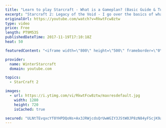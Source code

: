 ```yaml
---
title: "Learn to play Starcraft - What is a Gameplan? (Basic Guide & Tutorial)"
excerpt: "Starcraft 2: Legacy of the Void - I go over the basics of what a gameplan in starcraft 2 is and how to put one together.  Note this is not a guide on WHAT gameplan you should be using as each race!"
originalUrl: https://youtube.com/watch?v=RkwtFcw8ztw
type: video
price: Free
length: PT9M53S
publishedDateTime: 2017-11-19T17:10:18Z
heat: 50

featuredContent: "<iframe width=\"800\" height=\"500\" frameborder=\"0\" src=\"https://www.youtube.com/embed/RkwtFcw8ztw\" allow=\"accelerometer; autoplay; encrypted-media; gyroscope; picture-in-picture\" allowfullscreen></iframe>"

provider:
  name: WinterStarcraft
  domain: youtube.com

topics:
  - StarCraft 2

images:
  - url: https://i.ytimg.com/vi/RkwtFcw8ztw/maxresdefault.jpg
    width: 1280
    height: 720
    isCached: true

secured: "ULNtTEvqxcYf0YHPDQoNs+Ax3JRWjcdsQrUwWGIY3JStW0JP8zN84yFScjK9a1dZDc0GfpC4AVhitBHgqAvowgOIIkK2H+5ZtSn50FP9JeYR3IOeK85lIg0mjdhjC7hta7yLvYnFNHm7OAK4NYsZcXxT3Iozi7/egox0pfCaGglwDdUI65pMVQiLOdgsyHMpVeAfoWZieWzRVxUy9uzTuit5gf2jhN+ms80ypZK9Fl+Oe+zkNK9KRnnIfFZqS005oZnUj63IqPa4gqTT5IOLn/wjZKolZDnZwXPh/xEvGSrEykaxVtdOc6sLoCODjcN5o/ozI1DXSAGxuRkH2G1iy8Dpy2X81EySQBqFzri3tv0ytjfiKg5yDkDdp+rcmLjAJE5irGXdUT9AeJI1apOPWqPZ/PRGD9t/I8QwvQ1Z+Ss=;0tnGhzXNgPLiAcDMzIf6Wg=="
---
```


